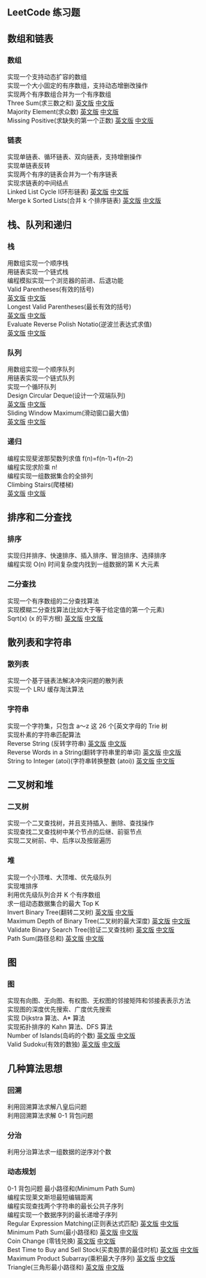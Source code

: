 ## LeetCode 练习题
## 数组和链表
### 数组
实现一个支持动态扩容的数组         
实现一个大小固定的有序数组，支持动态增删改操作         
实现两个有序数组合并为一个有序数组         
Three Sum(求三数之和)        [英文版](https://leetcode.com/problems/3sum/)    [中文版](https://leetcode-cn.com/problems/3sum/)    
Majority Element(求众数)          [英文版](https://leetcode.com/problems/majority-element/)    [中文版](https://leetcode-cn.com/problems/majority-element/)    
Missing Positive(求缺失的第一个正数)       [英文版](https://leetcode.com/problems/first-missing-positive/)    [中文版](https://leetcode-cn.com/problems/first-missing-positive/)    
### 链表
实现单链表、循环链表、双向链表，支持增删操作         
实现单链表反转         
实现两个有序的链表合并为一个有序链表         
实现求链表的中间结点         
Linked List Cycle I(环形链表)    [英文版](https://leetcode.com/problems/linked-list-cycle)    [中文版](https://leetcode-cn.com/problems/linked-list-cycle/)    
Merge k Sorted Lists(合并 k 个排序链表)      [英文版](https://leetcode.com/problems/merge-k-sorted-lists/)    [中文版](https://leetcode-cn.com/problems/merge-k-sorted-lists/)    
## 栈、队列和递归
### 栈
用数组实现一个顺序栈         
用链表实现一个链式栈         
编程模拟实现一个浏览器的前进、后退功能         
Valid Parentheses(有效的括号)         
[英文版](https://leetcode.com/problems/valid-parentheses)   [中文版](https://leetcode-cn.com/problems/valid-parentheses)        
Longest Valid Parentheses(最长有效的括号)            
[英文版](https://leetcode.com/problems/longest-valid-parentheses)   [中文版](https://leetcode-cn.com/problems/longest-valid-parentheses)       
Evaluate Reverse Polish Notatio(逆波兰表达式求值)         
[英文版](https://leetcode.com/problems/evaluate-reverse-polish-notation)   [中文版](https://leetcode-cn.com/problems/evaluate-reverse-polish-notation)
### 队列
用数组实现一个顺序队列         
用链表实现一个链式队列         
实现一个循环队列         
Design Circular Deque(设计一个双端队列)         
[英文版](https://leetcode.com/problems/design-circular-deque)   [中文版](https://leetcode-cn.com/problems/design-circular-deque)       
Sliding Window Maximum(滑动窗口最大值)         
[英文版](https://leetcode.com/problems/sliding-window-maximum)   [中文版](https://leetcode-cn.com/problems/sliding-window-maximum)
### 递归
编程实现斐波那契数列求值 f(n)=f(n-1)+f(n-2)         
编程实现求阶乘 n!         
编程实现一组数据集合的全排列          
Climbing Stairs(爬楼梯)         
[英文版](https://leetcode.com/problems/climbing-stairs)   [中文版](https://leetcode-cn.com/problems/climbing-stairs/)
## 排序和二分查找
### 排序
实现归并排序、快速排序、插入排序、冒泡排序、选择排序    
编程实现 O(n) 时间复杂度内找到一组数据的第 K 大元素    
### 二分查找
实现一个有序数组的二分查找算法    
实现模糊二分查找算法(比如大于等于给定值的第一个元素)      
Sqrt(x) (x 的平方根)       [英文版](https://leetcode.com/problems/sqrtx)   [中文版](https://leetcode-cn.com/problems/sqrtx)  
## 散列表和字符串
### 散列表
实现一个基于链表法解决冲突问题的散列表    
实现一个 LRU 缓存淘汰算法    
### 字符串
实现一个字符集，只包含 a～z 这 26 个[英文字母的 Trie 树    
实现朴素的字符串匹配算法     
Reverse String (反转字符串)       [英文版](https://leetcode.com/problems/reverse-string)   [中文版](https://leetcode-cn.com/problems/reverse-string)   
Reverse Words in a String(翻转字符串里的单词)      [英文版](https://leetcode.com/problems/reverse-words-in-a-string)   [中文版](https://leetcode-cn.com/problems/reverse-words-in-a-string)   
String to Integer (atoi)(字符串转换整数 (atoi))      [英文版](https://leetcode.com/problems/string-to-integer-atoi)   [中文版](https://leetcode-cn.com/problems/string-to-integer-atoi)   
## 二叉树和堆
### 二叉树
实现一个二叉查找树，并且支持插入、删除、查找操作    
实现查找二叉查找树中某个节点的后继、前驱节点    
实现二叉树前、中、后序以及按层遍历    
### 堆
实现一个小顶堆、大顶堆、优先级队列    
实现堆排序    
利用优先级队列合并 K 个有序数组    
求一组动态数据集合的最大 Top K     
Invert Binary Tree(翻转二叉树)      [英文版](https://leetcode.com/problems/invert-binary-tree)   [中文版](https://leetcode-cn.com/problems/invert-binary-tree)   
Maximum Depth of Binary Tree(二叉树的最大深度)       [英文版](https://leetcode.com/problems/maximum-depth-of-binary-tree)   [中文版](https://leetcode-cn.com/problems/maximum-depth-of-binary-tree)   
Validate Binary Search Tree(验证二叉查找树)      [英文版](https://leetcode.com/problems/validate-binary-search-tree)   [中文版](https://leetcode-cn.com/problems/validate-binary-search-tree)   
Path Sum(路径总和)       [英文版](https://leetcode.com/problems/path-sum)   [中文版](https://leetcode-cn.com/problems/path-sum)   
## 图
### 图
实现有向图、无向图、有权图、无权图的邻接矩阵和邻接表表示方法    
实现图的深度优先搜索、广度优先搜索    
实现 Dijkstra 算法、A* 算法    
实现拓扑排序的 Kahn 算法、DFS 算法     
Number of Islands(岛屿的个数)       [英文版](https://leetcode.com/problems/number-of-islands/description)   [中文版](https://leetcode-cn.com/problems/number-of-islands/description)   
Valid Sudoku(有效的数独)      [英文版](https://leetcode.com/problems/valid-sudoku)   [中文版](https://leetcode-cn.com/problems/valid-sudoku)   
## 几种算法思想 
### 回溯
利用回溯算法求解八皇后问题    
利用回溯算法求解 0-1 背包问题    
### 分治
利用分治算法求一组数据的逆序对个数    
### 动态规划
0-1 背包问题
最小路径和(Minimum Path Sum)        
编程实现莱文斯坦最短编辑距离    
编程实现查找两个字符串的最长公共子序列    
编程实现一个数据序列的最长递增子序列     
Regular Expression Matching(正则表达式匹配)      [英文版](https://leetcode.com/problems/regular-expression-matching)   [中文版](https://leetcode-cn.com/problems/regular-expression-matching)   
Minimum Path Sum(最小路径和)      [英文版](https://leetcode.com/problems/minimum-path-sum)   [中文版](https://leetcode-cn.com/problems/minimum-path-sum)   
Coin Change (零钱兑换)      [英文版](https://leetcode.com/problems/coin-change)   [中文版](https://leetcode-cn.com/problems/coin-change)   
Best Time to Buy and Sell Stock(买卖股票的最佳时机)      [英文版](https://leetcode.com/problems/best-time-to-buy-and-sell-stock)   [中文版](https://leetcode-cn.com/problems/best-time-to-buy-and-sell-stock)   
Maximum Product Subarray(乘积最大子序列)      [英文版](https://leetcode.com/problems/maximum-product-subarray)   [中文版](https://leetcode-cn.com/problems/maximum-product-subarray)   
Triangle(三角形最小路径和)      [英文版](https://leetcode.com/problems/triangle)   [中文版](https://leetcode-cn.com/problems/triangle)   